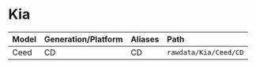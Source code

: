 # Kia

| Model | Generation/Platform | Aliases | Path |
|:----- |:--------------------|:------- |:---- |
| Ceed | CD | CD | `rawdata/Kia/Ceed/CD` |
